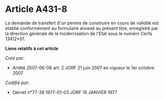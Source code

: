 # Article A431-8

La demande de transfert d'un permis de construire en cours de validité est établie conformément au formulaire annexé au
présent titre, enregistré par la direction générale de la modernisation de l'Etat sous le numéro Cerfa 13412*01.

**Liens relatifs à cet article**

_Créé par_:

  - Arrêté 2007-06-06 art. 2 JORF 21 juin 2007 en vigueur le 1er octobre 2007

_Codifié par_:

  - Décret n°77-38 1977-01-03 JORF 18 JANVIER 1977
